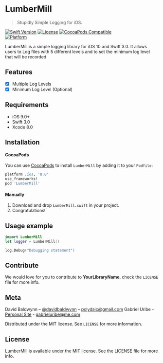 # LumberMill
> Stupidly Simple Logging for iOS.

[![Swift Version][swift-image]][swift-url]
[![License][license-image]][license-url]
[![CocoaPods Compatible](https://img.shields.io/cocoapods/v/EZSwiftExtensions.svg)](https://img.shields.io/cocoapods/v/LFAlertController.svg)  
[![Platform](https://img.shields.io/cocoapods/p/LumberMill.svg?style=flat)](http://cocoapods.org/pods/LumberMill)

LumberMill is a simple logging library for iOS 10 and Swift 3.0. It allows users to Log files with 5 different levels and to set the minimum log level that will be recorded


## Features

- [x] Multiple Log Levels
- [x] Minimum Log Level (Optional)

## Requirements

- iOS 9.0+
- Swift 3.0
- Xcode 8.0

## Installation

#### CocoaPods
You can use [CocoaPods](http://cocoapods.org/) to install `LumberMill` by adding it to your `Podfile`:

```ruby
platform :ios, '8.0'
use_frameworks!
pod 'LumberMill'
```

#### Manually
1. Download and drop ```LumberMill.swift``` in your project.  
2. Congratulations!  

## Usage example

```swift
import LumberMill
let logger = LumberMill()

log.Debug("Debugging statement")
```

## Contribute

We would love for you to contribute to **YourLibraryName**, check the ``LICENSE`` file for more info.

## Meta

David Baldwynn – [@davidbaldwynn](https://twitter.com/davidbaldwynn) – polydaic@gmail.com
Gabriel Uribe - [Personal Site](http://gabrieluribe.me/) - gabrieluribe@me.com

Distributed under the MIT license. See ``LICENSE`` for more information.

[swift-image]:https://img.shields.io/badge/swift-3.0-orange.svg
[swift-url]: https://swift.org/
[license-image]: https://img.shields.io/badge/License-MIT-blue.svg
[license-url]: LICENSE

## License

LumberMill is available under the MIT license. See the LICENSE file for more info.

